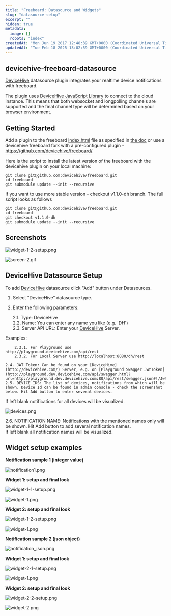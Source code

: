 ```yaml
---
title: "Freeboard: Datasource and Widgets"
slug: "datasource-setup"
excerpt: ""
hidden: true
metadata: 
  image: []
  robots: "index"
createdAt: "Mon Jun 19 2017 12:48:39 GMT+0000 (Coordinated Universal Time)"
updatedAt: "Tue Feb 18 2025 13:02:59 GMT+0000 (Coordinated Universal Time)"
---
```

## devicehive-freeboard-datasource

[DeviceHive](http://devicehive.com) datasource plugin integrates your realtime device notifications with freeboard.

The plugin uses [DeviceHive JavaScript Library](https://github.com/devicehive/devicehive-javascript) to connect to the cloud instance. This means that both websocket and longpolling channels are supported and the final channel type will be determined based on your browser environment.

## Getting Started

Add a plugin to the freeboard [index.html](https://github.com/Freeboard/freeboard/blob/master/index.html) file as specified in [the doc](https://github.com/Freeboard/freeboard#testing-plugins) or use a devicehive freeboard fork with a pre-configured plugin - <https://github.com/devicehive/freeboard/>

Here is the script to install the latest version of the freeboard with the devicehive plugin on your local machine:

```text
git clone git@github.com:devicehive/freeboard.git
cd freeboard
git submodule update --init --recursive
```

If you want to use more stable version - checkout v1.1.0-dh branch. The full script looks as follows

```text
git clone git@github.com:devicehive/freeboard.git
cd freeboard
git checkout v1.1.0-dh
git submodule update --init --recursive
```

## Screenshots

![](https://files.readme.io/f83db1b-widget-1-2-setup.png "widget-1-2-setup.png")

![](https://files.readme.io/fee546c-screen-2.gif "screen-2.gif")

## DeviceHive Datasource Setup

To add [DeviceHive](http://devicehive.com/) datasource click "Add" button under Datasources.

1. Select "DeviceHive" datasource type.

2. Enter the following parameters:

   2.1. Type: DeviceHive  
   2.2. Name: You can enter any name you like (e.g. 'DH')  
   2.3. Server API URL: Enter your [DeviceHive](http://devicehive.com/) Server.

 Examples: 

```
    2.3.1. For Playground use http://playground.devicehive.com/api/rest
    2.3.2. For Local Server use http://localhost:8080/dh/rest

2.4. JWT Token: Can be found on your [DeviceHive](http://devicehive.com/) Server, e.g. on [Playground Swagger JwtToken](http://playground.dev.devicehive.com/api/swagger.html?url=http://playground.dev.devicehive.com:80/api/rest/swagger.json#!/JwtToken/login)
2.5. DEVICE IDS: The list of devices, notifications from which will be shown. Device Id can be found in admin console - check the screenshot below. Hit Add button to enter several devices.
```

If left blank notifications for all devices will be visualized.

![](https://files.readme.io/c404c22-devices.png "devices.png")

2.6. NOTIFICATION NAME: Notifications with the mentioned names only will be shown. Hit Add button to add several notification names.  
If left blank all notification names will be visualized.

## Widget setup examples

**Notification sample 1 (integer value)** 

![](https://files.readme.io/b2638bf-notification1.png "notification1.png")

**Widget 1: setup and final look** 

![](https://files.readme.io/656fae5-widget-1-1-setup.png "widget-1-1-setup.png")

![](https://files.readme.io/3bd904b-widget-1.png "widget-1.png")

**Widget 2: setup and final look**

![](https://files.readme.io/99878ad-widget-1-2-setup.png "widget-1-2-setup.png")

![](https://files.readme.io/a0bcd2c-widget-1.png "widget-1.png")

**Notification sample 2 (json object)** 

![](https://files.readme.io/2af0790-notification_json.png "notification_json.png")

**Widget 1: setup and final look**

![](https://files.readme.io/bb330d2-widget-2-1-setup.png "widget-2-1-setup.png")

![](https://files.readme.io/db5fbb8-widget-1.png "widget-1.png")

**Widget 2: setup and final look**

![](https://files.readme.io/04a4aae-widget-2-2-setup.png "widget-2-2-setup.png")

![](https://files.readme.io/d444261-widget-2.png "widget-2.png")
